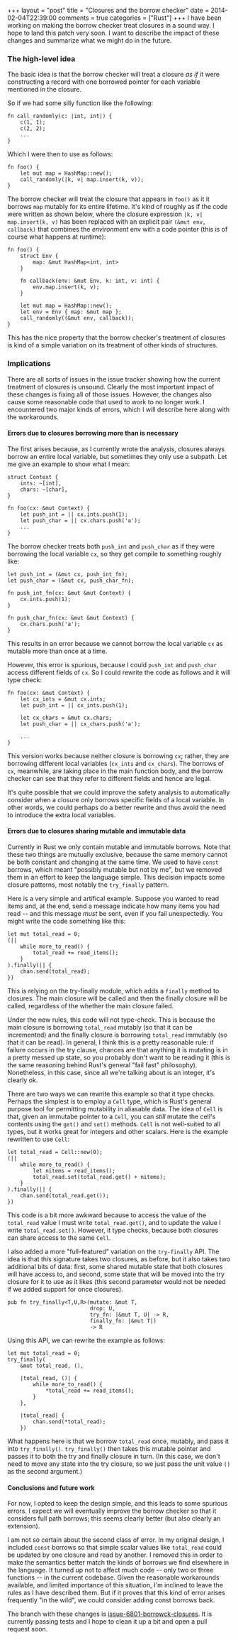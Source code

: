 +++
layout = "post"
title = "Closures and the borrow checker"
date = 2014-02-04T22:39:00
comments = true
categories = ["Rust"]
+++
I have been working on making the borrow checker treat closures in a
sound way. I hope to land this patch very soon. I want to describe the
impact of these changes and summarize what we might do in the future.

<!-- more -->

### The high-level idea

The basic idea is that the borrow checker will treat a closure *as if*
it were constructing a record with one borrowed pointer for each
variable mentioned in the closure.

So if we had some silly function like the following:

    fn call_randomly(c: |int, int|) {
        c(1, 1);
        c(2, 2);
        ...
    }

Which I were then to use as follows:

    fn foo() {
        let mut map = HashMap::new();
        call_randomly(|k, v| map.insert(k, v));
    }

The borrow checker will treat the closure that appears in `foo()` as
it it borrows `map` mutably for its entire lifetime. It's kind of
roughly as if the code were written as shown below, where the closure
expression `|k, v| map.insert(k, v)` has been replaced with an
explicit pair `(&mut env, callback)` that combines the *environment*
env with a code pointer (this is of course what happens at runtime):

    fn foo() {
        struct Env {
            map: &mut HashMap<int, int>
        }
            
        fn callback(env: &mut Env, k: int, v: int) {
            env.map.insert(k, v);
        }
            
        let mut map = HashMap::new();
        let env = Env { map: &mut map };
        call_randomly((&mut env, callback));
    }

This has the nice property that the borrow checker's treatment of
closures is kind of a simple variation on its treatment of other kinds
of structures.

### Implications

There are all sorts of issues in the issue tracker showing how the
current treatment of closures is unsound. Clearly the most important
impact of these changes is fixing all of those issues. However, the
changes also cause some reasonable code that used to work to no longer
work. I encountered two major kinds of errors, which I will describe
here along with the workarounds.

#### Errors due to closures borrowing more than is necessary

The first arises because, as I currently wrote the analysis, closures
always borrow an entire local variable, but sometimes they only use a
subpath. Let me give an example to show what I mean:

    struct Context {
        ints: ~[int],
        chars: ~[char],
    }
    
    fn foo(cx: &mut Context) {
        let push_int = || cx.ints.push(1);
        let push_char = || cx.chars.push('a');
        ...
    }
    
The borrow checker treats both `push_int` and `push_char` 
as if they were borrowing the local variable `cx`, so they
get compile to something roughly like:

    let push_int = (&mut cx, push_int_fn);
    let push_char = (&mut cx, push_char_fn);
    
    fn push_int_fn(cx: &mut &mut Context) {
        cx.ints.push(1);
    }

    fn push_char_fn(cx: &mut &mut Context) {
        cx.chars.push('a');
    }

This results in an error because we cannot borrow the local variable
`cx` as mutable more than once at a time.

However, this error is spurious, because I could `push_int` and
`push_char` access different fields of `cx`. So I could rewrite the
code as follows and it will type check:
    
    fn foo(cx: &mut Context) {
        let cx_ints = &mut cx.ints;
        let push_int = || cx_ints.push(1);
        
        let cx_chars = &mut cx.chars;
        let push_char = || cx_chars.push('a');
        
        ...
    }

This version works because neither closure is borrowing `cx`; rather,
they are borrowing different local variables (`cx_ints` and
`cx_chars`). The borrows of `cx`, meanwhile, are taking place in the
main function body, and the borrow checker can see that they refer to
different fields and hence are legal.

It's quite possible that we could improve the safety analysis to
automatically consider when a closure only borrows specific fields of
a local variable. In other words, we could perhaps do a better rewrite
and thus avoid the need to introduce the extra local variables.

#### Errors due to closures sharing mutable and immutable data

Currently in Rust we only contain mutable and immutable borrows. Note
that these two things are mutually exclusive, because the same memory
cannot be both constant and changing at the same time. We used to have
`const` borrows, which meant "possibly mutable but not by me", but we
removed them in an effort to keep the language simple. This decision
impacts some closure patterns, most notably the `try_finally` pattern.

Here is a very simple and artifical example. Suppose you wanted to
read items and, at the end, send a message indicate how many items you
had read -- and this message *must* be sent, even if you fail
unexpectedly. You might write the code something like this:

    let mut total_read = 0;
    (||
        while more_to_read() {
            total_read += read_items();
        }
    ).finally(|| {
        chan.send(total_read);
    })

This is relying on the try-finally module, which adds a `finally`
method to closures. The main closure will be called and then the
finally closure will be called, regardless of the whether the main
closure failed.

Under the new rules, this code will not type-check. This is because
the main closure is borrowing `total_read` mutably (so that it can be
incremented) and the finally closure is borrowing `total_read`
immutably (so that it can be read). In general, I think this is a
pretty reasonable rule: if failure occurs in the try clause, chances
are that anything it is mutating is in a pretty messed up state, so
you probably don't want to be reading it (this is the same reasoning
behind Rust's general "fail fast" philosophy). Nonetheless, in this
case, since all we're talking about is an integer, it's clearly ok.

There are two ways we can rewrite this example so that it type checks.
Perhaps the simplest is to employ a `Cell` type, which is Rust's
general purpose tool for permitting mutability in aliasable data.  The
idea of `Cell` is that, given an immutabe pointer to a `Cell`, you can
*still* mutate the cell's contents using the `get()` and `set()`
methods. `Cell` is not well-suited to all types, but it works great
for integers and other scalars. Here is the example rewritten to use
`Cell`:

    let total_read = Cell::new(0);
    (||
        while more_to_read() {
            let nitems = read_items();
            total_read.set(total_read.get() + nitems);
        }
    ).finally(|| {
        chan.send(total_read.get());
    })

This code is a bit more awkward because to access the value of the
`total_read` value I must write `total_read.get()`, and to update the
value I write `total_read.set()`. However, it type checks, because
both closures can share access to the same `Cell`.

I also added a more "full-featured" variation on the `try-finally`
API.  The idea is that this signature takes two closures, as before,
but it also takes two additional bits of data: first, some shared
mutable state that both closures will have access to, and second, some
state that will be moved into the try closure for it to use as it
likes (this second parameter would not be needed if we added support
for once closures).

    pub fn try_finally<T,U,R>(mutate: &mut T,
                              drop: U,
                              try_fn: |&mut T, U| -> R,
                              finally_fn: |&mut T|)
                              -> R

Using this API, we can rewrite the example as follows:

    let mut total_read = 0;
    try_finally(
        &mut total_read, (),
        
        |total_read, ()| {
            while more_to_read() {
                *total_read += read_items();
            }
        },
        
        |total_read| {
            chan.send(*total_read);
        })

What happens here is that we borrow `total_read` once, mutably, and
pass it into `try_finally()`. `try_finally()` then takes this mutable
pointer and passes it to both the try and finally closure in turn. (In
this case, we don't need to move any state into the try closure, so we
just pass the unit value `()` as the second argument.)

#### Conclusions and future work

For now, I opted to keep the design simple, and this leads to some
spurious errors. I expect we will eventually improve the borrow
checker so that it considers full path borrows; this seems clearly
better (but also clearly an extension).

I am not so certain about the second class of error. In my original
design, I included `const` borrows so that simple scalar values like
`total_read` could be updated by one closure and read by another. I
removed this in order to make the semantics better match the kinds of
borrows we find elsewhere in the language. It turned up not to affect
much code -- only two or three functions -- in the current
codebase. Given the reasonable workarounds available, and limited
importance of this situation, I'm inclined to leave the rules as I
have described them. But if it proves that this kind of error arises
frequently "in the wild", we could consider adding const borrows back.

The branch with these changes is
[issue-6801-borrowck-closures][br]. It is currently passing tests and
I hope to clean it up a bit and open a pull request soon.

[br]: https://github.com/nikomatsakis/rust/tree/issue-6801-borrowck-closures/
